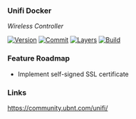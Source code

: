 ### Unifi Docker

*Wireless Controller*

[![Version](https://images.microbadger.com/badges/version/stlouisn/unifi.svg)](https://microbadger.com/images/stlouisn/unifi)
[![Commit](https://images.microbadger.com/badges/commit/stlouisn/unifi.svg)](https://microbadger.com/images/stlouisn/unifi)
[![Layers](https://images.microbadger.com/badges/image/stlouisn/unifi.svg)](https://microbadger.com/images/stlouisn/unifi)
[![Build](https://travis-ci.org/stlouisn/unifi_docker.svg?branch=master)](https://travis-ci.org/stlouisn/unifi_docker)

### Feature Roadmap

- Implement self-signed SSL certificate

### Links

https://community.ubnt.com/unifi/

